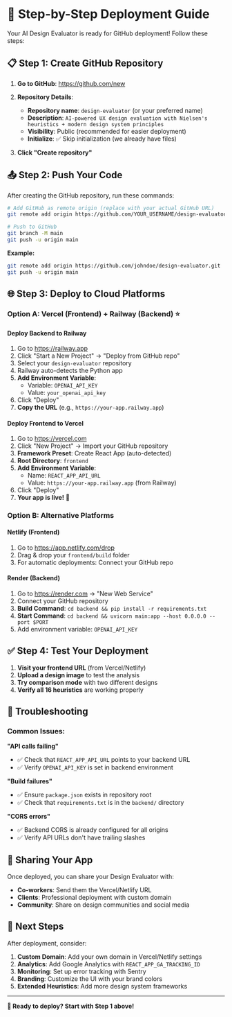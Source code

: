 # 🚀 Step-by-Step Deployment Guide

Your AI Design Evaluator is ready for GitHub deployment! Follow these steps:

## 📋 Step 1: Create GitHub Repository

1. **Go to GitHub**: https://github.com/new
2. **Repository Details**:
   - **Repository name**: `design-evaluator` (or your preferred name)
   - **Description**: `AI-powered UX design evaluation with Nielsen's heuristics + modern design system principles`
   - **Visibility**: Public (recommended for easier deployment)
   - **Initialize**: ✅ Skip initialization (we already have files)

3. **Click "Create repository"**

## 📤 Step 2: Push Your Code

After creating the GitHub repository, run these commands:

```bash
# Add GitHub as remote origin (replace with your actual GitHub URL)
git remote add origin https://github.com/YOUR_USERNAME/design-evaluator.git

# Push to GitHub
git branch -M main
git push -u origin main
```

**Example:**
```bash
git remote add origin https://github.com/johndoe/design-evaluator.git
git push -u origin main
```

## 🌐 Step 3: Deploy to Cloud Platforms

### Option A: Vercel (Frontend) + Railway (Backend) ⭐

#### **Deploy Backend to Railway**
1. Go to https://railway.app
2. Click "Start a New Project" → "Deploy from GitHub repo"
3. Select your `design-evaluator` repository
4. Railway auto-detects the Python app
5. **Add Environment Variable**:
   - Variable: `OPENAI_API_KEY`
   - Value: `your_openai_api_key`
6. Click "Deploy"
7. **Copy the URL** (e.g., `https://your-app.railway.app`)

#### **Deploy Frontend to Vercel**
1. Go to https://vercel.com
2. Click "New Project" → Import your GitHub repository
3. **Framework Preset**: Create React App (auto-detected)
4. **Root Directory**: `frontend`
5. **Add Environment Variable**:
   - Name: `REACT_APP_API_URL`
   - Value: `https://your-app.railway.app` (from Railway)
6. Click "Deploy"
7. **Your app is live!** 🎉

### Option B: Alternative Platforms

#### **Netlify (Frontend)**
1. Go to https://app.netlify.com/drop
2. Drag & drop your `frontend/build` folder
3. For automatic deployments: Connect your GitHub repo

#### **Render (Backend)**
1. Go to https://render.com → "New Web Service"
2. Connect your GitHub repository
3. **Build Command**: `cd backend && pip install -r requirements.txt`
4. **Start Command**: `cd backend && uvicorn main:app --host 0.0.0.0 --port $PORT`
5. Add environment variable: `OPENAI_API_KEY`

## ✅ Step 4: Test Your Deployment

1. **Visit your frontend URL** (from Vercel/Netlify)
2. **Upload a design image** to test the analysis
3. **Try comparison mode** with two different designs
4. **Verify all 16 heuristics** are working properly

## 🔧 Troubleshooting

### Common Issues:

**"API calls failing"**
- ✅ Check that `REACT_APP_API_URL` points to your backend URL
- ✅ Verify `OPENAI_API_KEY` is set in backend environment

**"Build failures"**
- ✅ Ensure `package.json` exists in repository root
- ✅ Check that `requirements.txt` is in the `backend/` directory

**"CORS errors"**
- ✅ Backend CORS is already configured for all origins
- ✅ Verify API URLs don't have trailing slashes

## 📱 Sharing Your App

Once deployed, you can share your Design Evaluator with:

- **Co-workers**: Send them the Vercel/Netlify URL
- **Clients**: Professional deployment with custom domain
- **Community**: Share on design communities and social media

## 🎯 Next Steps

After deployment, consider:

1. **Custom Domain**: Add your own domain in Vercel/Netlify settings
2. **Analytics**: Add Google Analytics with `REACT_APP_GA_TRACKING_ID`
3. **Monitoring**: Set up error tracking with Sentry
4. **Branding**: Customize the UI with your brand colors
5. **Extended Heuristics**: Add more design system frameworks

---

**🎉 Ready to deploy? Start with Step 1 above!**